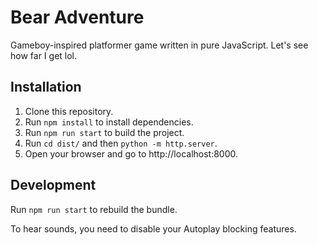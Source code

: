 # Bear Adventure

Gameboy-inspired platformer game written in pure JavaScript.
Let's see how far I get lol.


## Installation

1. Clone this repository.
2. Run `npm install` to install dependencies.
3. Run `npm run start` to build the project.
4. Run `cd dist/` and then `python -m http.server`.
5. Open your browser and go to http://localhost:8000.


## Development

Run `npm run start` to rebuild the bundle.

To hear sounds, you need to disable your Autoplay blocking features.
